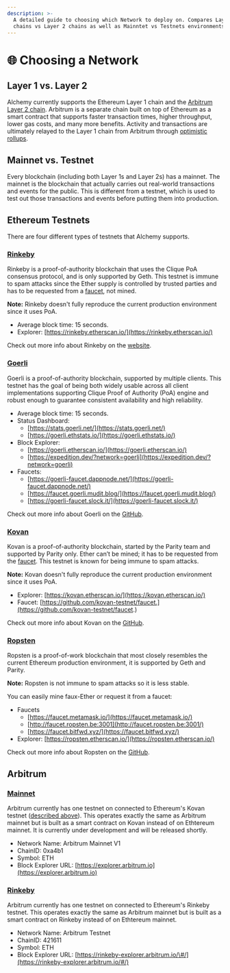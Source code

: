 ```yaml
---
description: >-
  A detailed guide to choosing which Network to deploy on. Compares Layer 1
  chains vs Layer 2 chains as well as Mainntet vs Testnets environments.
---
```


# 🌐 Choosing a Network

## Layer 1 vs. Layer 2

Alchemy currently supports the Ethereum Layer 1 chain and the [Arbitrum Layer 2 chain](https://www.alchemy.com/layer2/arbitrum). Arbitrum is a separate chain built on top of Ethereum as a smart contract that supports faster transaction times, higher throughput, lower gas costs, and many more benefits. Activity and transactions are ultimately relayed to the Layer 1 chain from Arbitrum through [optimistic rollups](https://developer.offchainlabs.com/docs/rollup_basics).

## Mainnet vs. Testnet

Every blockchain \(including both Layer 1s and Layer 2s\) has a mainnet. The mainnet is the blockchain that actually carries out real-world transactions and events for the public. This is different from a testnet, which is used to test out those transactions and events before putting them into production.

## Ethereum Testnets

There are four different types of testnets that Alchemy supports.

### [**Rinkeby**](https://rinkeby.etherscan.io/)

Rinkeby is a proof-of-authority blockchain that uses the Clique PoA consensus protocol, and is only supported by Geth. This testnet is immune to spam attacks since the Ether supply is controlled by trusted parties and has to be requested from a [faucet](https://faucet.rinkeby.io/), not mined.

**Note:** Rinkeby doesn't fully reproduce the current production environment since it uses PoA.

* Average block time: 15 seconds.
* Explorer: [https://rinkeby.etherscan.io/](https://rinkeby.etherscan.io/)

Check out more info about Rinkeby on the [website](https://www.rinkeby.io).

### [**Goerli**](https://goerli.etherscan.io/)

Goerli is a proof-of-authority blockchain, supported by multiple clients. This testnet has the goal of being both widely usable across all client implementations supporting Clique Proof of Authority \(PoA\) engine and robust enough to guarantee consistent availability and high reliability.

* Average block time: 15 seconds.
* Status Dashboard:
  * [https://stats.goerli.net/](https://stats.goerli.net/)
  * [https://goerli.ethstats.io/](https://goerli.ethstats.io/)
* Block Explorer:
  * [https://goerli.etherscan.io/](https://goerli.etherscan.io/)
  * [https://expedition.dev/?network=goerli](https://expedition.dev/?network=goerli)
* Faucets:
  * [https://goerli-faucet.dappnode.net/](https://goerli-faucet.dappnode.net/)
  * [https://faucet.goerli.mudit.blog/](https://faucet.goerli.mudit.blog/)
  * [https://goerli-faucet.slock.it/](https://goerli-faucet.slock.it/)

Check out more info about Goerli on the [GitHub](https://github.com/goerli/testnet).

### [**Kovan**](https://kovan.etherscan.io/)

Kovan is a proof-of-authority blockchain, started by the Parity team and supported by Parity only. Ether can’t be mined; it has to be requested from the [faucet](https://github.com/kovan-testnet/faucet). This testnet is known for being immune to spam attacks.

**Note:** Kovan doesn't fully reproduce the current production environment since it uses PoA.

* Explorer: [https://kovan.etherscan.io/](https://kovan.etherscan.io/)
* Faucet: [https://github.com/kovan-testnet/faucet.](https://github.com/kovan-testnet/faucet.)

Check out more info about Kovan on the [GitHub](https://github.com/kovan-testnet/proposal).

### [**Ropsten**](https://ropsten.etherscan.io/)

Ropsten is a proof-of-work blockchain that most closely resembles the current Ethereum production environment, it is supported by Geth and Parity.

**Note:** Ropsten is not immune to spam attacks so it is less stable.

You can easily mine faux-Ether or request it from a faucet:

* Faucets
  * [https://faucet.metamask.io/](https://faucet.metamask.io/)
  * [http://faucet.ropsten.be:3001](http://faucet.ropsten.be:3001/)
  * [https://faucet.bitfwd.xyz/](https://faucet.bitfwd.xyz/)
* Explorer: [https://ropsten.etherscan.io/](https://ropsten.etherscan.io/)

Check out more info about Ropsten on the [GitHub](https://github.com/ethereum/ropsten).

## Arbitrum

### [Mainnet](https://developer.offchainlabs.com/docs/developer_quickstart)

Arbitrum currently has one testnet on connected to Ethereum's Kovan testnet \([described ](choosing-a-network.md#kovan)[above](choosing-a-network.md#kovan)\). This operates exactly the same as Arbitrum mainnet but is built as a smart contract on Kovan instead of on Ethtereum mainnet. It is currently under development and will be released shortly.

* Network Name: Arbitrum Mainnet V1
* ChainID: 0xa4b1
* Symbol: ETH
* Block Explorer URL: [https://explorer.arbitrum.io](https://explorer.arbitrum.io)

### [Rinkeby](https://developer.offchainlabs.com/docs/public_testnet)

Arbitrum currently has one testnet on connected to Ethereum's Rinkeby testnet. This operates exactly the same as Arbitrum mainnet but is built as a smart contract on Rinkeby instead of on Ethtereum mainnet.

* Network Name: Arbitrum Testnet
* ChainID: 421611
* Symbol: ETH
* Block Explorer URL: [https://rinkeby-explorer.arbitrum.io/\#/](https://rinkeby-explorer.arbitrum.io/#/)

